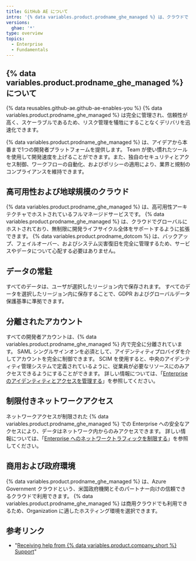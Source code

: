 ```yaml
---
title: GitHub AE について
intro: '{% data variables.product.prodname_ghe_managed %} は、クラウドで {% data variables.product.prodname_dotcom %} を使用するためにセキュリティが強化された準拠した方法です。'
versions:
  ghae: '*'
type: overview
topics:
  - Enterprise
  - Fundamentals
---
```


## {% data variables.product.prodname_ghe_managed %}について

{% data reusables.github-ae.github-ae-enables-you %} {% data variables.product.prodname_ghe_managed %} は完全に管理され、信頼性が高く、スケーラブルであるため、リスク管理を犠牲にすることなくデリバリを迅速化できます。

{% data variables.product.prodname_ghe_managed %} は、アイデアから本番まで1つの開発者プラットフォームを提供します。 Team が使い慣れたツールを使用して開発速度を上げることができます。また、独自のセキュリティとアクセス制御、ワークフローの自動化、およびポリシーの適用により、業界と規制のコンプライアンスを維持できます。

## 高可用性および地球規模のクラウド

{% data variables.product.prodname_ghe_managed %} は、高可用性アーキテクチャでホストされているフルマネージドサービスです。 {% data variables.product.prodname_ghe_managed %} は、クラウドでグローバルにホストされており、無制限に開発ライフサイクル全体をサポートするように拡張できます。 {% data variables.product.prodname_dotcom %} は、バックアップ、フェイルオーバー、およびシステム災害復旧を完全に管理するため、サービスやデータについて心配する必要はありません。

## データの常駐

すべてのデータは、ユーザが選択したリージョン内で保存されます。 すべてのデータを選択したリージョン内に保存することで、GDPR およびグローバルデータ保護基準に準拠できます。

## 分離されたアカウント

すべての開発者アカウントは、{% data variables.product.prodname_ghe_managed %} 内で完全に分離されています。 SAML シングルサインオンを必須として、アイデンティティプロバイダを介してアカウントを完全に制御できます。 SCIM を使用すると、中央のアイデンティティ管理システムで定義されているように、従業員が必要なリソースにのみアクセスできるようにすることができます。 詳しい情報については、「[Enterprise のアイデンティティとアクセスを管理する](/admin/authentication/managing-identity-and-access-for-your-enterprise)」を参照してください。

## 制限付きネットワークアクセス

ネットワークアクセスが制限された {% data variables.product.prodname_ghe_managed %} での Enterprise への安全なアクセスにより、データはネットワーク内からのみアクセスできます。 詳しい情報については、「[Enterprise へのネットワークトラフィックを制限する](/admin/configuration/restricting-network-traffic-to-your-enterprise)」を参照してください。

## 商用および政府環境

{% data variables.product.prodname_ghe_managed %} は、Azure Government クラウドという、米国政府機関とそのパートナー向けの信頼できるクラウドで利用できます。 {% data variables.product.prodname_ghe_managed %} は商用クラウドでも利用できるため、Organization に適したホスティング環境を選択できます。

## 参考リンク

- "[Receiving help from {% data variables.product.company_short %} Support](/admin/enterprise-support/receiving-help-from-github-support)"
